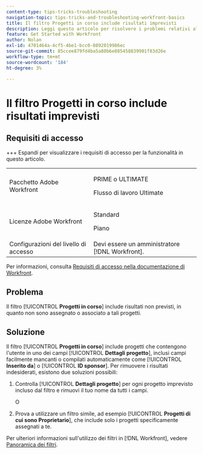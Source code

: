 ```yaml
---
content-type: tips-tricks-troubleshooting
navigation-topic: tips-tricks-and-troubleshooting-workfront-basics
title: Il filtro Progetti in corso include risultati imprevisti
description: Leggi questo articolo per risolvere i problemi relativi al filtro Progetti in corso, inclusi i risultati imprevisti.
feature: Get Started with Workfront
author: Nolan
exl-id: 4701464a-4cf5-4be1-bcc0-0892019986ec
source-git-commit: 85ccee879fd4ba5a80b6e885458839901f83d26e
workflow-type: tm+mt
source-wordcount: '184'
ht-degree: 3%

---
```


# Il filtro Progetti in corso include risultati imprevisti

## Requisiti di accesso

+++ Espandi per visualizzare i requisiti di accesso per la funzionalità in questo articolo.

<table>
  <tr>
   <td>Pacchetto Adobe Workfront
   </td>
   <td> <p>PRIME o ULTIMATE</p>
    <p>Flusso di lavoro Ultimate</p>
   </td>
  </tr>
  <tr>
   <td>Licenze Adobe Workfront
   </td>
   <td><p>Standard</p>
   <p>Piano</p>
   </td>
  </tr>
   <tr>
   <td>Configurazioni del livello di accesso
   </td>
   <td>Devi essere un amministratore [!DNL Workfront].
   </td>
  </tr>
</table>

Per informazioni, consulta [Requisiti di accesso nella documentazione di Workfront](/help/quicksilver/administration-and-setup/add-users/access-levels-and-object-permissions/access-level-requirements-in-documentation.md).



## Problema

Il filtro [!UICONTROL **Progetti in corso**] include risultati non previsti, in quanto non sono assegnato o associato a tali progetti.

## Soluzione

Il filtro [!UICONTROL **Progetti in corso**] include progetti che contengono l&#39;utente in uno dei campi [!UICONTROL **Dettagli progetto**], inclusi campi facilmente mancanti o compilati automaticamente come [!UICONTROL **Inserito da**] o [!UICONTROL **ID sponsor**]. Per rimuovere i risultati indesiderati, esistono due soluzioni possibili:

1. Controlla [!UICONTROL **Dettagli progetto**] per ogni progetto imprevisto incluso dal filtro e rimuovi il tuo nome da tutti i campi.

   O

1. Prova a utilizzare un filtro simile, ad esempio [!UICONTROL **Progetti di cui sono Proprietario**], che include solo i progetti specificamente assegnati a te.

Per ulteriori informazioni sull&#39;utilizzo dei filtri in [!DNL Workfront], vedere [Panoramica dei filtri](/help/quicksilver/reports-and-dashboards/reports/reporting-elements/filters-overview.md).
